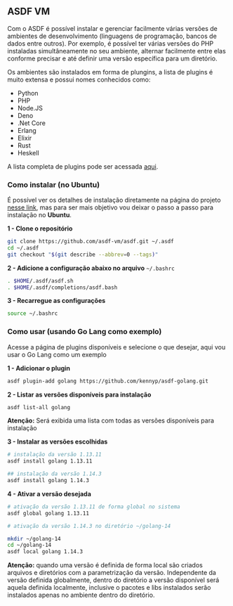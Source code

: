## ASDF VM

Com o ASDF é possível instalar e gerenciar facilmente várias versões de ambientes de desenvolvimento (linguagens de programação, bancos de dados entre outros). Por exemplo, é possível ter várias versões do PHP instaladas simultâneamente no seu ambiente, alternar facilmente entre elas conforme precisar e até definir uma versão específica para um diretório.

Os ambientes são instalados em forma de plungins, a lista de plugins é muito extensa e possui nomes conhecidos como:

* Python
* PHP
* Node.JS
* Deno
* .Net Core
* Erlang
* Elixir
* Rust
* Heskell

A lista completa de plugins pode ser acessada [aqui](https://asdf-vm.com/#/plugins-all).

### Como instalar (no Ubuntu)

É possível ver os detalhes de instalação diretamente na página do projeto [nesse link](https://asdf-vm.com/#/core-manage-asdf-vm), mas para ser mais objetivo vou deixar o passo a passo para instalação no **Ubuntu**.

**1 - Clone o repositório**
```bash
git clone https://github.com/asdf-vm/asdf.git ~/.asdf
cd ~/.asdf
git checkout "$(git describe --abbrev=0 --tags)"
```

**2 - Adicione a configuração abaixo no arquivo** `~/.bashrc`
```bash
. $HOME/.asdf/asdf.sh
. $HOME/.asdf/completions/asdf.bash
```

**3 - Recarregue as configurações**
```bash
source ~/.bashrc
```

### Como usar (usando Go Lang como exemplo)

Acesse a página de plugins disponíveis e selecione o que desejar, aqui vou usar o Go Lang como um exemplo

**1 - Adicionar o plugin**
 
```bash
asdf plugin-add golang https://github.com/kennyp/asdf-golang.git
```

**2 - Listar as versões disponíveis para instalação**

```bash
asdf list-all golang
```
**Atenção:** Será exibida uma lista com todas as versões disponíveis para instalação

**3 - Instalar as versões escolhidas**

```bash
# instalação da versão 1.13.11
asdf install golang 1.13.11

## instalação da versão 1.14.3
asdf install golang 1.14.3
```

**4 - Ativar a versão desejada**

```bash
# ativação da versão 1.13.11 de forma global no sistema
asdf global golang 1.13.11
```

```bash
# ativação da versão 1.14.3 no diretório ~/golang-14

mkdir ~/golang-14
cd ~/golang-14
asdf local golang 1.14.3
```
**Atenção:** quando uma versão é definida de forma local são criados arquivos e diretórios com a parametrização da versão. Independente da versão definida globalmente, dentro do diretório a versão disponível será aquela definida localmente, inclusive o pacotes e libs instalados serão instalados apenas no ambiente dentro do diretório.
